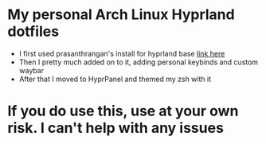 # My personal Arch Linux Hyprland dotfiles

- I first used prasanthrangan's install for hyprland base [link here](https://github.com/prasanthrangan/hyprdots)
- Then I pretty much added on to it, adding personal keybinds and custom waybar
- After that I moved to HyprPanel and themed my zsh with it

# If you do use this, use at your own risk. I can't help with any issues
